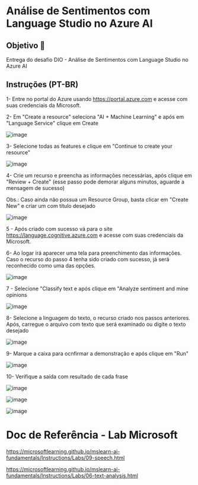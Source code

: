 # Análise de Sentimentos com Language Studio no Azure AI

## Objetivo 🎯

Entrega do desafio DIO - Análise de Sentimentos com Language Studio no Azure AI

## Instruções (PT-BR)

1- Entre no portal do Azure usando https://portal.azure.com e acesse com suas credenciais da Microsoft.

2- Em "Create a resource" seleciona "AI + Machine Learning" e após em "Language Service" clique em Create

![image](https://github.com/ellizsillva/LabDioIA900---Language/assets/155840444/94a6abff-7df5-4042-861b-f3937fbe1374)

3- Selecione todas as features e clique em "Continue to create your resource"

![image](https://github.com/ellizsillva/LabDioIA900---Language/assets/155840444/ed802474-28ed-4c78-bd5e-cf3eaca7568a)

4- Crie um recurso e preencha as informações necessárias, após clique em "Review + Create" (esse passo pode demorar alguns minutos, aguarde a mensagem de sucesso)

Obs.: Caso ainda não possua um Resource Group, basta clicar em "Create New" e criar um com título desejado

![image](https://github.com/ellizsillva/LabDioIA900---Language/assets/155840444/63fb379b-61ed-49c5-8bd3-c7c178bae1a6)

5 - Após criado com sucesso vá para o site https://language.cognitive.azure.com e acesse com suas credenciais da Microsoft.

6- Ao logar irá aparecer uma tela para preenchimento das informações. Caso o recurso do passo 4 tenha sido criado com sucesso, já será reconhecido como uma das opções.

![image](https://github.com/ellizsillva/LabDioIA900---Language/assets/155840444/fdabcf6d-c33e-4324-a662-7f4e6918ee3f)

7 -  Selecione "Classify text e após clique em "Analyze sentiment and mine opinions

![image](https://github.com/ellizsillva/LabDioIA900---Language/assets/155840444/5dbf32ca-2cf8-410b-b438-1a107d54723c)

8- Selecione a linguagem do texto, o recurso criado nos passos anteriores. Após, carregue o arquivo com texto que será examinado ou digite o texto desejado

![image](https://github.com/ellizsillva/LabDioIA900---Language/assets/155840444/34c17f37-3f5f-4b88-9af1-ab8439b985ae)

9- Marque a caixa para ocnfirmar a demonstração e após clique em "Run"

![image](https://github.com/ellizsillva/LabDioIA900---Language/assets/155840444/50539a40-a07f-4e21-933f-52241fd926ec)

10- Verifique a saída com resultado de cada frase

![image](https://github.com/ellizsillva/LabDioIA900---Language/assets/155840444/e4ca1bef-44bd-4dcd-a9ff-f164e1717550)


![image](https://github.com/ellizsillva/LabDioIA900---Language/assets/155840444/e6ad1420-9143-4e69-81a2-aeae4dd8aaeb)


![image](https://github.com/ellizsillva/LabDioIA900---Language/assets/155840444/db7fd1db-f31c-4410-8cdf-d01afc9a9584)


# Doc de Referência - Lab Microsoft

https://microsoftlearning.github.io/mslearn-ai-fundamentals/Instructions/Labs/09-speech.html

https://microsoftlearning.github.io/mslearn-ai-fundamentals/Instructions/Labs/06-text-analysis.html
